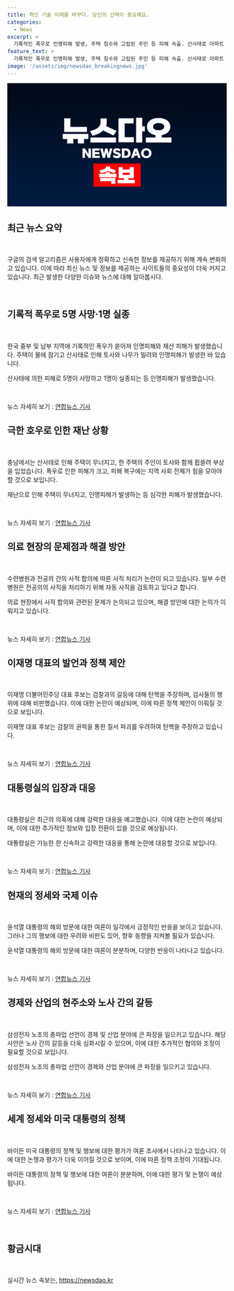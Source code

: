 ```yaml
---
title: 혁신 기술 미래를 바꾸다. 당신의 선택이 중요해요.
categories:
  - News
excerpt: >
  기록적인 폭우로 인명피해 발생, 주택 침수와 고립된 주민 등 피해 속출. 산사태로 아파트 앞까지 토사와 나무가 밀려와, 실종자와 사망자 발생. 복귀 의사 밝히지 않는 전공의들 자동 사직 검토, 민주당 대표 후보 이재명 탄핵 주장. 대통령실, 녹취문 VIP 언급에 허위사실, 대응 강화. 윤석열 대통령 하와이 방문 후 워싱턴DC 향발, 삼성전자 노조 무기한 파업 선언. 외국인 감독 예상에 난섰던 축구판 혼란, 바이든 대통령 나이와 건강으로 민주당 내 부정적 반응.
feature_text: >
  기록적인 폭우로 인명피해 발생, 주택 침수와 고립된 주민 등 피해 속출. 산사태로 아파트 앞까지 토사와 나무가 밀려와, 실종자와 사망자 발생. 복귀 의사 밝히지 않는 전공의들 자동 사직 검토, 민주당 대표 후보 이재명 탄핵 주장. 대통령실, 녹취문 VIP 언급에 허위사실, 대응 강화. 윤석열 대통령 하와이 방문 후 워싱턴DC 향발, 삼성전자 노조 무기한 파업 선언. 외국인 감독 예상에 난섰던 축구판 혼란, 바이든 대통령 나이와 건강으로 민주당 내 부정적 반응.
image: '/assets/img/newsdao_breakingnews.jpg'
---
```


<p><img src="/assets/img/newsdao_breakingnews.jpg" alt="cryptoinkorea 속보" /></p>

<h2 data-ke-size="size26">최근 뉴스 요약</h2>

<p data-ke-size="size16">&nbsp;</p>

<p>구글의 검색 알고리즘은 사용자에게 정확하고 신속한 정보를 제공하기 위해 계속 변화하고 있습니다. 이에 따라 최신 뉴스 및 정보를 제공하는 사이트들의 중요성이 더욱 커지고 있습니다. 최근 발생한 다양한 이슈와 뉴스에 대해 알아봅시다. </p>

<p data-ke-size="size16">&nbsp;</p>

<h2 data-ke-size="size26">기록적 폭우로 5명 사망·1명 실종</h2>

<p class="omission">&nbsp;</p>

<p>한국 중부 및 남부 지역에 기록적인 폭우가 쏟아져 인명피해와 재산 피해가 발생했습니다. 주택이 물에 잠기고 산사태로 인해 토사와 나무가 밀려와 인명피해가 발생한 바 있습니다. </p>

<p data-ke-size="size16">산사태에 의한 피해로 5명이 사망하고 1명이 실종되는 등 인명피해가 발생했습니다.</p>

<p data-ke-size="size16">&nbsp;</p>

<p>뉴스 자세히 보기 : <a href="https://www.yna.co.kr/view/AKR20240710081551054">연합뉴스 기사</a></p>

<h2 data-ke-size="size26">극한 호우로 인한 재난 상황</h2>

<p class="omission">&nbsp;</p>

<p>충남에서는 산사태로 인해 주택이 무너지고, 한 주택의 주인이 토사와 함께 휩쓸려 부상을 입었습니다. 폭우로 인한 피해가 크고, 피해 복구에는 지역 사회 전체가 힘을 모아야 할 것으로 보입니다. </p>

<p data-ke-size="size16">재난으로 인해 주택이 무너지고, 인명피해가 발생하는 등 심각한 피해가 발생했습니다.</p>

<p data-ke-size="size16">&nbsp;</p>

<p>뉴스 자세히 보기 : <a href="https://www.yna.co.kr/view/AKR20240710136100063">연합뉴스 기사</a></p>

<h2 data-ke-size="size26">의료 현장의 문제점과 해결 방안</h2>

<p class="omission">&nbsp;</p>

<p>수련병원과 전공의 간의 사적 합의에 따른 사직 처리가 논란이 되고 있습니다. 일부 수련병원은 전공의의 사직을 처리하기 위해 자동 사직을 검토하고 있다고 합니다.</p>

<p data-ke-size="size16">의료 현장에서 사적 합의와 관련된 문제가 논의되고 있으며, 해결 방안에 대한 논의가 이뤄지고 있습니다.</p>

<p data-ke-size="size16">&nbsp;</p>

<p>뉴스 자세히 보기 : <a href="https://www.yna.co.kr/view/AKR20240710084351530">연합뉴스 기사</a></p>

<h2 data-ke-size="size26">이재명 대표의 발언과 정책 제안</h2>

<p class="omission">&nbsp;</p>

<p>이재명 더불어민주당 대표 후보는 검찰과의 갈등에 대해 탄핵을 주장하며, 검사들의 행위에 대해 비판했습니다. 이에 대한 논란이 예상되며, 이에 따른 정책 제안이 이뤄질 것으로 보입니다.</p>

<p data-ke-size="size16">이재명 대표 후보는 검찰의 권력을 통한 질서 파괴를 우려하여 탄핵을 주장하고 있습니다.</p>

<p data-ke-size="size16">&nbsp;</p>

<p>뉴스 자세히 보기 : <a href="https://www.yna.co.kr/view/AKR20240710121900001">연합뉴스 기사</a></p>

<h2 data-ke-size="size26">대통령실의 입장과 대응</h2>

<p class="omission">&nbsp;</p>

<p>대통령실은 최근의 의혹에 대해 강력한 대응을 예고했습니다. 이에 대한 논란이 예상되며, 이에 대한 추가적인 정보와 입장 전환이 있을 것으로 예상됩니다.</p>

<p data-ke-size="size16">대통령실은 가능한 한 신속하고 강력한 대응을 통해 논란에 대응할 것으로 보입니다.</p>

<p data-ke-size="size16">&nbsp;</p>

<p>뉴스 자세히 보기 : <a href="https://www.yna.co.kr/view/AKR20240710121500001">연합뉴스 기사</a></p>

<h2 data-ke-size="size26">현재의 정세와 국제 이슈</h2>

<p class="omission">&nbsp;</p>

<p>윤석열 대통령의 해외 방문에 대한 여론이 일각에서 긍정적인 반응을 보이고 있습니다. 그러나 그의 행보에 대한 우려와 비판도 있어, 향후 동향을 지켜볼 필요가 있습니다.</p>

<p data-ke-size="size16">윤석열 대통령의 해외 방문에 대한 여론이 분분하며, 다양한 반응이 나타나고 있습니다.</p>

<p data-ke-size="size16">&nbsp;</p>

<p>뉴스 자세히 보기 : <a href="https://www.yna.co.kr/view/AKR20240709145751001">연합뉴스 기사</a></p>

<h2 data-ke-size="size26">경제와 산업의 현주소와 노사 간의 갈등</h2>

<p class="omission">&nbsp;</p>

<p>삼성전자 노조의 총파업 선언이 경제 및 산업 분야에 큰 파장을 일으키고 있습니다. 해당 사안은 노사 간의 갈등을 더욱 심화시킬 수 있으며, 이에 대한 추가적인 협의와 조정이 필요할 것으로 보입니다.</p>

<p data-ke-size="size16">삼성전자 노조의 총파업 선언이 경제와 산업 분야에 큰 파장을 일으키고 있습니다.</p>

<p data-ke-size="size16">&nbsp;</p>

<p>뉴스 자세히 보기 : <a href="https://www.yna.co.kr/view/AKR20240710057402003">연합뉴스 기사</a></p>

<h2 data-ke-size="size26">세계 정세와 미국 대통령의 정책</h2>

<p class="omission">&nbsp;</p>

<p>바이든 미국 대통령의 정책 및 행보에 대한 평가가 여론 조사에서 나타나고 있습니다. 이에 대한 논쟁과 평가가 더욱 이어질 것으로 보이며, 이에 따른 정책 조정이 기대됩니다.</p>

<p data-ke-size="size16">바이든 대통령의 정책 및 행보에 대한 여론이 분분하며, 이에 대한 평가 및 논쟁이 예상됩니다.</p>

<p data-ke-size="size16">&nbsp;</p>

<p>뉴스 자세히 보기 : <a href="https://www.yna.co.kr/view/AKR20240710131600009">연합뉴스 기사</a></p>

<p data-ke-size="size16">&nbsp;</p>

<h2 data-ke-size="size26">황금시대</h2>

<p data-ke-size="size16">&nbsp;</p>
실시간 뉴스 속보는, <a href="https://newsdao.kr" rel="dofollow">https://newsdao.kr</a>


